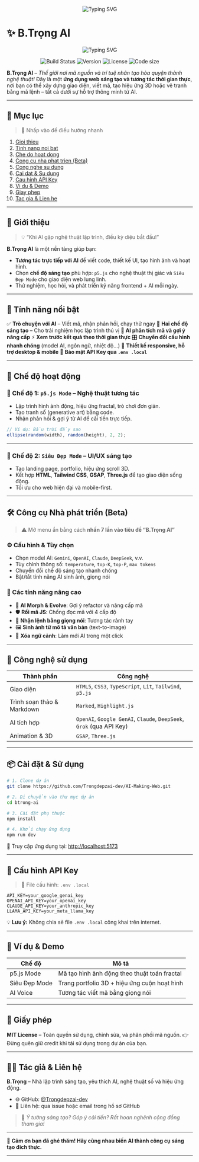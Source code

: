 <p align="center">
  <img src="https://readme-typing-svg.demolab.com?font=Fira+Code&pause=800&color=F97316&width=435&lines=Ch%C3%A0o+m%E1%BB%ABng+%C4%91%E1%BA%BFn+B.Tr%E1%BB%8Dng+AI!;S%C3%A1ng+t%E1%BA%A1o+v%E1%BB%9Bi+p5.js+v%C3%A0+Three.js;Tr%C3%B2+chuy%E1%BB%87n+v%E1%BB%9Bi+AI+%E2%9C%A8;Thi%E1%BA%BFt+k%E1%BA%BF+UI+%C4%91%E1%BA%B9p+%2B+code+ch%E1%BA%A1y+th%E1%BA%ADt" alt="Typing SVG" />
</p>

# ✨ B.Trọng AI
<p align="center">
  <img src="https://readme-typing-svg.demolab.com?font=Fira+Code&pause=600&color=00BFFF&width=350&lines=Status+of+B.Tr%E1%BB%8Dng+AI" alt="Typing SVG" />
</p>

<p align="center">
  <img src="https://img.shields.io/badge/build-passing-brightgreen?style=for-the-badge" alt="Build Status" />
  <img src="https://img.shields.io/badge/version-1.0.0-blue?style=for-the-badge" alt="Version" />
  <img src="https://img.shields.io/badge/license-MIT-orange?style=for-the-badge" alt="License" />
  <img src="https://img.shields.io/github/languages/code-size/Trongdepzai-dev/AI-Making-Web?style=for-the-badge" alt="Code size" />
</p>

**B.Trọng AI** – *Thế giới nơi mã nguồn và trí tuệ nhân tạo hòa quyện thành nghệ thuật!*
Đây là một **ứng dụng web sáng tạo và tương tác thời gian thực**, nơi bạn có thể xây dựng giao diện, viết mã, tạo hiệu ứng 3D hoặc vẽ tranh bằng mã lệnh – tất cả dưới sự hỗ trợ thông minh từ AI.

---

## 📌 Mục lục

> 🧭 Nhấp vào để điều hướng nhanh

1. [Gioi thieu](#gioi-thieu)
2. [Tinh nang noi bat](#tinh-nang-noi-bat)
3. [Che do hoat dong](#che-do-hoat-dong)
4. [Cong cu nha phat trien (Beta)](#cong-cu-nha-phat-trien-beta)
5. [Cong nghe su dung](#cong-nghe-su-dung)
6. [Cai dat & Su dung](#cai-dat--su-dung)
7. [Cau hinh API Key](#cau-hinh-api-key)
8. [Vi du & Demo](#vi-du--demo)
9. [Giay phep](#giay-phep)
10. [Tac gia & Lien he](#tac-gia--lien-he)
---

## 🎯 Giới thiệu

> 💡 “Khi AI gặp nghệ thuật lập trình, điều kỳ diệu bắt đầu!”

**B.Trọng AI** là một nền tảng giúp bạn:

* **Tương tác trực tiếp với AI** để viết code, thiết kế UI, tạo hình ảnh và hoạt hình.
* Chọn **chế độ sáng tạo** phù hợp: `p5.js` cho nghệ thuật thị giác và `Siêu Đẹp Mode` cho giao diện web lung linh.
* Thử nghiệm, học hỏi, và phát triển kỹ năng frontend + AI mỗi ngày.

---

## 🚀 Tính năng nổi bật

✅ **Trò chuyện với AI** – Viết mã, nhận phản hồi, chạy thử ngay
🎨 **Hai chế độ sáng tạo** – Cho trải nghiệm học lập trình thú vị
🧠 **AI phân tích mã và gợi ý nâng cấp**
⚡ **Xem trước kết quả theo thời gian thực**
🎛️ **Chuyển đổi cấu hình nhanh chóng** (model AI, ngôn ngữ, nhiệt độ...)
📱 **Thiết kế responsive, hỗ trợ desktop & mobile**
🔐 **Bảo mật API Key qua `.env .local`**

---

## 🧭 Chế độ hoạt động

### 🎨 Chế độ 1: `p5.js Mode` – Nghệ thuật tương tác

* Lập trình hình ảnh động, hiệu ứng fractal, trò chơi đơn giản.
* Tạo tranh số (generative art) bằng code.
* Nhận phản hồi & gợi ý từ AI để cải tiến trực tiếp.

```js
// Ví dụ: Bầu trời đầy sao
ellipse(random(width), random(height), 2, 2);
```

---

### 💎 Chế độ 2: `Siêu Đẹp Mode` – UI/UX sáng tạo

* Tạo landing page, portfolio, hiệu ứng scroll 3D.
* Kết hợp **HTML**, **Tailwind CSS**, **GSAP**, **Three.js** để tạo giao diện sống động.
* Tối ưu cho web hiện đại và mobile-first.

---

## 🛠️ Công cụ Nhà phát triển (Beta)

> ⚠️ Mở menu ẩn bằng cách **nhấn 7 lần vào tiêu đề “B.Trọng AI”**

### ⚙️ Cấu hình & Tùy chọn

* Chọn model AI: `Gemini`, `OpenAI`, `Claude`, `DeepSeek`, v.v.
* Tùy chỉnh thông số: `temperature`, `top-K`, `top-P`, `max tokens`
* Chuyển đổi chế độ sáng tạo nhanh chóng
* Bật/tắt tính năng AI sinh ảnh, giọng nói

### 🌟 Các tính năng nâng cao

* 🔄 **AI Morph & Evolve**: Gợi ý refactor và nâng cấp mã
* 🛡️ **Rối mã JS**: Chống đọc mã với 4 cấp độ
* 🎤 **Nhận lệnh bằng giọng nói**: Tương tác rảnh tay
* 🖼️ **Sinh ảnh từ mô tả văn bản** (text-to-image)
* 🧽 **Xóa ngữ cảnh**: Làm mới AI trong một click

---

## 🔧 Công nghệ sử dụng

| Thành phần                 | Công nghệ                                                            |
| -------------------------- | -------------------------------------------------------------------- |
| Giao diện                  | `HTML5`, `CSS3`, `TypeScript`, `Lit`, `Tailwind`, `p5.js`            |
| Trình soạn thảo & Markdown | `Marked`, `Highlight.js`                                             |
| AI tích hợp                | `OpenAI`, `Google GenAI`, `Claude`, `DeepSeek`, `Grok` (qua API Key) |
| Animation & 3D             | `GSAP`, `Three.js`                                                   |

---

## 📦 Cài đặt & Sử dụng

```bash
# 1. Clone dự án
git clone https://github.com/Trongdepzai-dev/AI-Making-Web.git

# 2. Di chuyển vào thư mục dự án
cd btrong-ai

# 3. Cài đặt phụ thuộc
npm install

# 4. Khởi chạy ứng dụng
npm run dev
```

🔗 Truy cập ứng dụng tại: [http://localhost:5173](http://localhost:5173)

---

## 🔐 Cấu hình API Key

> 📁 File cấu hình: `.env .local`

```env
API_KEY=your_google_genai_key
OPENAI_API_KEY=your_openai_key
CLAUDE_API_KEY=your_anthropic_key
LLAMA_API_KEY=your_meta_llama_key
```

💡 **Lưu ý:** Không chia sẻ file `.env .local` công khai trên internet.

---

## 🧪 Ví dụ & Demo

| Chế độ        | Mô tả                                        |
| ------------- | -------------------------------------------- |
| p5.js Mode    | Mã tạo hình ảnh động theo thuật toán fractal |
| Siêu Đẹp Mode | Trang portfolio 3D + hiệu ứng cuộn hoạt hình |
| AI Voice      | Tương tác viết mã bằng giọng nói             |

---

## 📜 Giấy phép

**MIT License** – Toàn quyền sử dụng, chỉnh sửa, và phân phối mã nguồn.
👉 Đừng quên giữ credit khi tái sử dụng trong dự án của bạn.

---

## 🧑‍💻 Tác giả & Liên hệ

**B.Trọng** – Nhà lập trình sáng tạo, yêu thích AI, nghệ thuật số và hiệu ứng động.

* 🌐 GitHub: [@Trongdepzai-dev](https://github.com/Trongdepzai-dev)
* 📩 Liên hệ: qua issue hoặc email trong hồ sơ GitHub

> 💬 *Ý tưởng sáng tạo? Góp ý cải tiến? Rất hoan nghênh cộng đồng tham gia!*

---

🎉 **Cảm ơn bạn đã ghé thăm! Hãy cùng nhau biến AI thành công cụ sáng tạo đích thực.**

---
